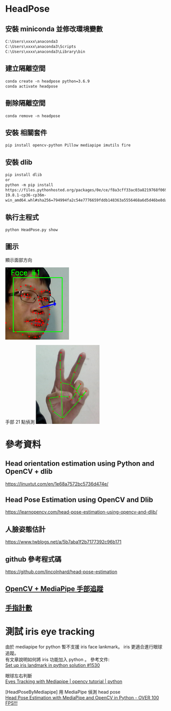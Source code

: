 # HeadPose

## 安裝 miniconda 並修改環境變數
    C:\Users\xxxx\anaconda3  
    C:\Users\xxxx\anaconda3\Scripts  
    C:\Users\xxxx\anaconda3\Library\bin  

## 建立隔離空間
    conda create -n headpose python=3.6.9
    conda activate headpose

## 刪除隔離空間
    conda remove -n headpose

## 安裝 相關套件
    pip install opencv-python Pillow mediapipe imutils fire

## 安裝 dlib
    pip install dlib
    or
    python -m pip install https://files.pythonhosted.org/packages/0e/ce/f8a3cff33ac03a8219768f0694c5d703c8e037e6aba2e865f9bae22ed63c/dlib-19.8.1-cp36-cp36m-win_amd64.whl#sha256=794994fa2c54e7776659fddb148363a5556468a6d5d46be8dad311722d54bfcf

## 執行主程式
    python HeadPose.py show

## 圖示

顯示面部方向

<img src="images/Face1.png" width="200">

手部 21 點偵測
<img src="images/Hand1.png" width="200">

# 參考資料

## Head orientation estimation using Python and OpenCV + dlib
https://linuxtut.com/en/1e68a7572bc5736d474e/

## Head Pose Estimation using OpenCV and Dlib
https://learnopencv.com/head-pose-estimation-using-opencv-and-dlib/

## 人臉姿態估計
https://www.twblogs.net/a/5b7aba1f2b7177392c96b171

## github 參考程式碼
https://github.com/lincolnhard/head-pose-estimation

## <a href="https://www.youtube.com/watch?v=x4eeX7WJIuA">OpenCV + MediaPipe 手部追蹤</a>

## <a href="https://www.bilibili.com/video/BV1XA41157pK/">手指計數</a>


# 測試 iris eye tracking 

由於 mediapipe for python 暫不支援 iris face lankmark。 iris 更適合進行眼球追蹤。  
有文章說明如何將 iris 功能加入 python 。
參考文件:  
<a href="https://github.com/google/mediapipe/issues/1530"> Set up iris landmark in python solution #1530 </a>

眼球左右判斷  
<a href="https://www.youtube.com/watch?v=Y-mCtkv41rk">Eyes Tracking with Mediapipe | opencv tutorial | python</a>

[HeadPoseByMediapipe] 用 MediaPipe 偵測 head pose  
<a href="https://www.youtube.com/watch?v=-toNMaS4SeQ">Head Pose Estimation with MediaPipe and OpenCV in Python - OVER 100 FPS!!!</a>